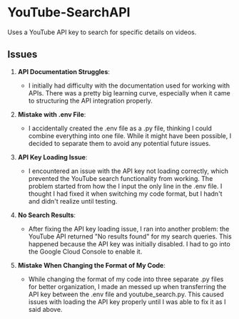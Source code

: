 # YouTube-SearchAPI
Uses a YouTube API key to search for specific details on videos.
## Issues

1. **API Documentation Struggles**:
   - I initially had difficulty with the documentation used for working with APIs. There was a pretty big learning curve, especially when it came to structuring the API integration properly.

2. **Mistake with .env File**:
   - I accidentally created the .env file as a .py file, thinking I could combine everything into one file. While it might have been possible, I decided to separate them to avoid any potential future issues.

3. **API Key Loading Issue**:
   - I encountered an issue with the API key not loading correctly, which prevented the YouTube search functionality from working. The problem started from how the I input the only line in the .env file. I thought I had fixed it when switching my code format, but I hadn't and didn't realize until testing.

4. **No Search Results**:
   - After fixing the API key loading issue, I ran into another problem: the YouTube API returned "No results found" for my search queries. This happened because the API key was initially disabled. I had to go into the Google Cloud Console to enable it.

5. **Mistake When Changing the Format of My Code**:
   - While changing the format of my code into three separate .py files for better organization, I made an messed up when transferring the API key between the .env file and youtube_search.py. This caused issues with loading the API key properly until I was able to fix it as I said above.


